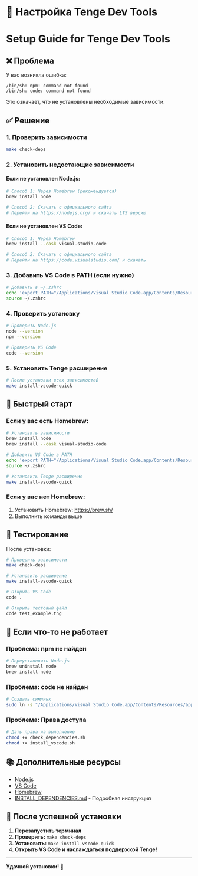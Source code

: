 # 🚀 Настройка Tenge Dev Tools
# Setup Guide for Tenge Dev Tools

## ❌ Проблема
У вас возникла ошибка:
```
/bin/sh: npm: command not found
/bin/sh: code: command not found
```

Это означает, что не установлены необходимые зависимости.

## ✅ Решение

### 1. Проверить зависимости
```bash
make check-deps
```

### 2. Установить недостающие зависимости

#### Если не установлен Node.js:
```bash
# Способ 1: Через Homebrew (рекомендуется)
brew install node

# Способ 2: Скачать с официального сайта
# Перейти на https://nodejs.org/ и скачать LTS версию
```

#### Если не установлен VS Code:
```bash
# Способ 1: Через Homebrew
brew install --cask visual-studio-code

# Способ 2: Скачать с официального сайта
# Перейти на https://code.visualstudio.com/ и скачать
```

### 3. Добавить VS Code в PATH (если нужно)
```bash
# Добавить в ~/.zshrc
echo 'export PATH="/Applications/Visual Studio Code.app/Contents/Resources/app/bin:$PATH"' >> ~/.zshrc
source ~/.zshrc
```

### 4. Проверить установку
```bash
# Проверить Node.js
node --version
npm --version

# Проверить VS Code
code --version
```

### 5. Установить Tenge расширение
```bash
# После установки всех зависимостей
make install-vscode-quick
```

## 🎯 Быстрый старт

### Если у вас есть Homebrew:
```bash
# Установить зависимости
brew install node
brew install --cask visual-studio-code

# Добавить VS Code в PATH
echo 'export PATH="/Applications/Visual Studio Code.app/Contents/Resources/app/bin:$PATH"' >> ~/.zshrc
source ~/.zshrc

# Установить Tenge расширение
make install-vscode-quick
```

### Если у вас нет Homebrew:
1. Установить Homebrew: https://brew.sh/
2. Выполнить команды выше

## 🧪 Тестирование

После установки:
```bash
# Проверить зависимости
make check-deps

# Установить расширение
make install-vscode-quick

# Открыть VS Code
code .

# Открыть тестовый файл
code test_example.tng
```

## 🚨 Если что-то не работает

### Проблема: npm не найден
```bash
# Переустановить Node.js
brew uninstall node
brew install node
```

### Проблема: code не найден
```bash
# Создать симлинк
sudo ln -s "/Applications/Visual Studio Code.app/Contents/Resources/app/bin/code" /usr/local/bin/code
```

### Проблема: Права доступа
```bash
# Дать права на выполнение
chmod +x check_dependencies.sh
chmod +x install_vscode.sh
```

## 📚 Дополнительные ресурсы

- [Node.js](https://nodejs.org/)
- [VS Code](https://code.visualstudio.com/)
- [Homebrew](https://brew.sh/)
- [INSTALL_DEPENDENCIES.md](INSTALL_DEPENDENCIES.md) - Подробная инструкция

## 🎉 После успешной установки

1. **Перезапустить терминал**
2. **Проверить:** `make check-deps`
3. **Установить:** `make install-vscode-quick`
4. **Открыть VS Code и наслаждаться поддержкой Tenge!**

---

**Удачной установки! 🚀**







